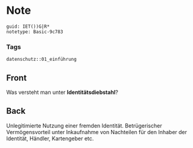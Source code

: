 # Note
```
guid: IET())G|R*
notetype: Basic-9c783
```

### Tags
```
datenschutz::01_einführung
```

## Front
Was versteht man unter <b>Identitätsdiebstahl</b>?

## Back
Unlegitimierte Nutzung einer fremden Identität.
Betrügerischer Vermögensvorteil unter Inkaufnahme von Nachteilen für den Inhaber der Identität, Händler, Kartengeber etc.
